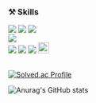 ### ⚒️ Skills 

<p>
<img src="https://img.shields.io/badge/Python-3776AB?style=for-the-badge&logo=Python&logoColor=white" /> 
<img src="https://img.shields.io/badge/Django-092E20?style=for-the-badge&logo=django&logoColor=white" /> 
<img src="https://img.shields.io/badge/Pycharm-000000?style=for-the-badge&logo=Pycharm&logoColor=white" />
<br>

<img src="https://img.shields.io/badge/MySQL-4479A1?style=for-the-badge&logo=mysql&logoColor=white" /> 

<br>

<img src="https://img.shields.io/badge/Github Actions-2088FF?style=for-the-badge&logo=githubactions&logoColor=white" /> 
<img src="https://img.shields.io/badge/Docker-2496ED?style=for-the-badge&logo=docker&logoColor=white" /> 
<img src="https://img.shields.io/badge/AWS-FF9900?style=for-the-badge&logo=amazonaws&logoColor=white" /> 
<img src="https://img.shields.io/badge/Ubuntu Bash-E95420?style=for-the-badge&logo=ubuntu&logoColor=white" height=22px/> 
<br><br>

</p>

[![Solved.ac Profile](http://mazassumnida.wtf/api/generate_badge?boj=ashee022)](https://solved.ac/ashee022)<br/>

![Anurag's GitHub stats](https://github-readme-stats.vercel.app/api?username=ashee022&show_icons=true&theme=dark)
